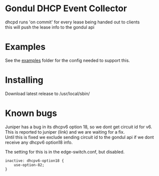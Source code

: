 # Gondul DHCP Event Collector

dhcpd runs 'on commit' for every lease being handed out to clients  
this will push the lease info to the gondul api

# Examples
See the [examples](examples) folder for the config needed to support this.

# Installing
Download latest release to /usr/local/sbin/

# Known bugs
Juniper has a bug in its dhcpv6 option 18, so we dont get circuit id for v6.  
This is reported to juniper (link) and we are waiting for a fix.  
Until this is fixed we exclude sending circuit id to the gondul api if we dont receive any dhcpv6 option18 info.  

The setting for this is in the edge-switch.conf, but disabled.
```
inactive: dhcpv6-option18 {
    use-option-82;
}
```

